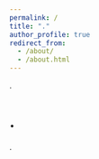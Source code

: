 ```yaml
---
permalink: /
title: "."
author_profile: true
redirect_from: 
  - /about/
  - /about.html
---
```


.

.
======
.

